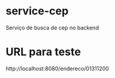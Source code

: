 # service-cep

Serviço de busca de cep no backend

# URL para teste

http://localhost:8080/endereco/01311200
